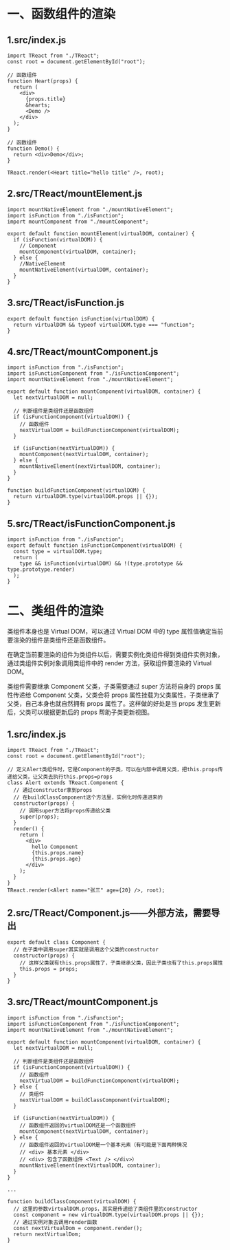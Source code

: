 # 一、函数组件的渲染

## 1.src/index.js

```
import TReact from "./TReact";
const root = document.getElementById("root");

// 函数组件
function Heart(props) {
  return (
    <div>
      {props.title}
      &hearts;
      <Demo />
    </div>
  );
}

// 函数组件
function Demo() {
  return <div>Demo</div>;
}

TReact.render(<Heart title="hello title" />, root);

```

## 2.src/TReact/mountElement.js

```
import mountNativeElement from "./mountNativeElement";
import isFunction from "./isFunction";
import mountComponent from "./mountComponent";

export default function mountElement(virtualDOM, container) {
  if (isFunction(virtualDOM)) {
    // Component
    mountComponent(virtualDOM, container);
  } else {
    //NativeElement
    mountNativeElement(virtualDOM, container);
  }
}
```

## 3.src/TReact/isFunction.js

```
export default function isFunction(virtualDOM) {
  return virtualDOM && typeof virtualDOM.type === "function";
}
```

## 4.src/TReact/mountComponent.js

```
import isFunction from "./isFunction";
import isFunctionComponent from "./isFunctionComponent";
import mountNativeElement from "./mountNativeElement";

export default function mountComponent(virtualDOM, container) {
  let nextVirtualDOM = null;

  // 判断组件是类组件还是函数组件
  if (isFunctionComponent(virtualDOM)) {
    // 函数组件
    nextVirtualDOM = buildFunctionComponent(virtualDOM);
  }

  if (isFunction(nextVirtualDOM)) {
    mountComponent(nextVirtualDOM, container);
  } else {
    mountNativeElement(nextVirtualDOM, container);
  }
}

function buildFunctionComponent(virtualDOM) {
  return virtualDOM.type(virtualDOM.props || {});
}

```

## 5.src/TReact/isFunctionComponent.js

```
import isFunction from "./isFunction";
export default function isFunctionComponent(virtualDOM) {
  const type = virtualDOM.type;
  return (
    type && isFunction(virtualDOM) && !(type.prototype && type.prototype.render)
  );
}

```

# 二、类组件的渲染

类组件本身也是 Virtual DOM，可以通过 Virtual DOM 中的 type 属性值确定当前要渲染的组件是类组件还是函数组件。

在确定当前要渲染的组件为类组件以后，需要实例化类组件得到类组件实例对象，通过类组件实例对象调用类组件中的 render 方法，获取组件要渲染的 Virtual DOM。

类组件需要继承 Component 父类，子类需要通过 super 方法将自身的 props 属性传递给 Component 父类，父类会将 props 属性挂载为父类属性，子类继承了父类，自己本身也就自然拥有 props 属性了。这样做的好处是当 props 发生更新后，父类可以根据更新后的 props 帮助子类更新视图。

## 1.src/index.js

```
import TReact from "./TReact";
const root = document.getElementById("root");

// 定义Alert类组件时，它是Component的子类，可以在内部中调用父类，把this.props传递给父类，让父类去执行this.props=props
class Alert extends TReact.Component {
  // 通过constructor拿到props
  // 在buildClassComponent这个方法里，实例化时传递进来的
  constructor(props) {
    // 调用super方法将props传递给父类
    super(props);
  }
  render() {
    return (
      <div>
        hello Component
        {this.props.name}
        {this.props.age}
      </div>
    );
  }
}
TReact.render(<Alert name="张三" age={20} />, root);
```

## 2.src/TReact/Component.js——外部方法，需要导出

```
export default class Component {
  // 在子类中调用super其实就是调用这个父类的constructor
  constructor(props) {
    // 这样父类就有this.props属性了，子类继承父类，因此子类也有了this.props属性
    this.props = props;
  }
}
```

## 3.src/TReact/mountComponent.js

```
import isFunction from "./isFunction";
import isFunctionComponent from "./isFunctionComponent";
import mountNativeElement from "./mountNativeElement";

export default function mountComponent(virtualDOM, container) {
  let nextVirtualDOM = null;

  // 判断组件是类组件还是函数组件
  if (isFunctionComponent(virtualDOM)) {
    // 函数组件
    nextVirtualDOM = buildFunctionComponent(virtualDOM);
  } else {
    // 类组件
    nextVirtualDOM = buildClassComponent(virtualDOM);
  }

  if (isFunction(nextVirtualDOM)) {
    // 函数组件返回的virtualDOM还是一个函数组件
    mountComponent(nextVirtualDOM, container);
  } else {
    // 函数组件返回的virtualDOM是一个基本元素（有可能是下面两种情况
    // <div> 基本元素 </div>
    // <div> 包含了函数组件 <Text /> </div>）
    mountNativeElement(nextVirtualDOM, container);
  }
}

...

function buildClassComponent(virtualDOM) {
  // 这里的参数virtualDOM.props，其实是传递给了类组件里的constructor
  const component = new virtualDOM.type(virtualDOM.props || {});
  // 通过实例对象去调用render函数
  const nextVirtualDom = component.render();
  return nextVirtualDom;
}

```

